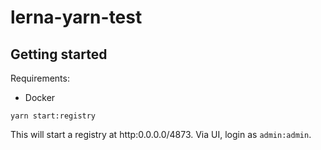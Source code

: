 # lerna-yarn-test

## Getting started

Requirements:

- Docker

```
yarn start:registry
```

This will start a registry at http:0.0.0.0/4873. Via UI, login as `admin:admin`.

